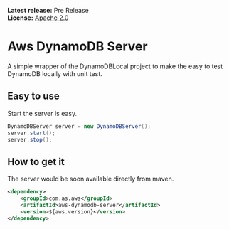 **Latest release:** Pre Release<br/>
**License:** [Apache 2.0](http://www.apache.org/licenses/LICENSE-2.0)

# Aws DynamoDB Server

A simple wrapper of the DynamoDBLocal project to make the easy to test DynamoDB locally with unit test.

## Easy to use

Start the server is easy.

```java
DynamoDBServer server = new DynamoDBServer();
server.start();
server.stop();
```

## How to get it

The server would be soon available directly from maven.

```xml
<dependency>
    <groupId>com.as.aws</groupId>
    <artifactId>aws-dynamodb-server</artifactId>
    <version>${aws.version}</version>
</dependency>
```
